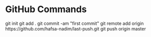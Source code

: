 <h1> GitHub Commands </h1>
git init
git add .
git commit -am "first commit"
git remote add origin https://github.com/hafsa-nadim/last-push.git
git push origin master
